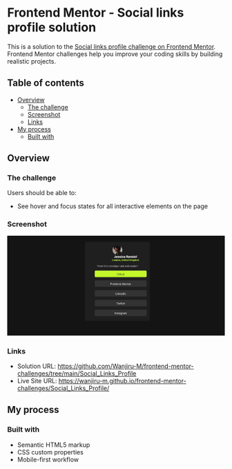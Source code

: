 # Frontend Mentor - Social links profile solution

This is a solution to the [Social links profile challenge on Frontend Mentor](https://www.frontendmentor.io/challenges/social-links-profile-UG32l9m6dQ). Frontend Mentor challenges help you improve your coding skills by building realistic projects.

## Table of contents

- [Overview](#overview)
  - [The challenge](#the-challenge)
  - [Screenshot](#screenshot)
  - [Links](#links)
- [My process](#my-process)
  - [Built with](#built-with)

## Overview

### The challenge

Users should be able to:

- See hover and focus states for all interactive elements on the page

### Screenshot

![](assets/images/screenshot.jpg)

### Links

- Solution URL: https://github.com/Wanjiru-M/frontend-mentor-challenges/tree/main/Social_Links_Profile
- Live Site URL: https://wanjiru-m.github.io/frontend-mentor-challenges/Social_Links_Profile/

## My process

### Built with

- Semantic HTML5 markup
- CSS custom properties
- Mobile-first workflow

